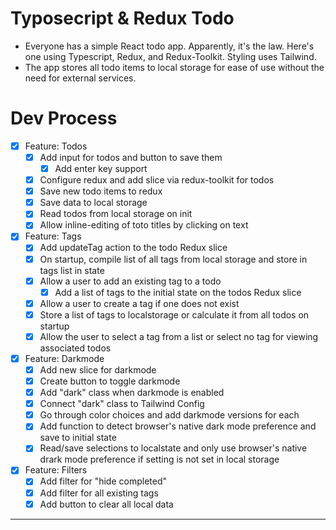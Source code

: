 # Typosecript & Redux Todo

- Everyone has a simple React todo app. Apparently, it's the law. Here's one using Typescript, Redux, and Redux-Toolkit. Styling uses Tailwind.
- The app stores all todo items to local storage for ease of use without the need for external services.

# Dev Process

- [x] Feature: Todos
  - [x] Add input for todos and button to save them
    - [x] Add enter key support
  - [x] Configure redux and add slice via redux-toolkit for todos
  - [x] Save new todo items to redux
  - [x] Save data to local storage
  - [x] Read todos from local storage on init
  - [x] Allow inline-editing of toto titles by clicking on text
- [x] Feature: Tags
  - [x] Add updateTag action to the todo Redux slice
  - [x] On startup, compile list of all tags from local storage and store in tags list in state
  - [x] Allow a user to add an existing tag to a todo
    - [x] Add a list of tags to the initial state on the todos Redux slice
  - [x] Allow a user to create a tag if one does not exist
  - [x] Store a list of tags to localstorage or calculate it from all todos on startup
  - [x] Allow the user to select a tag from a list or select no tag for viewing associated todos
- [x] Feature: Darkmode
  - [x] Add new slice for darkmode
  - [x] Create button to toggle darkmode
  - [x] Add "dark" class when darkmode is enabled
  - [x] Connect "dark" class to Tailwind Config
  - [x] Go through color choices and add darkmode versions for each
  - [x] Add function to detect browser's native dark mode preference and save to initial state
  - [x] Read/save selections to localstate and only use browser's native drark mode preference if setting is not set in local storage
- [x] Feature: Filters
  - [x] Add filter for "hide completed"
  - [x] Add filter for all existing tags
  - [x] Add button to clear all local data

---
